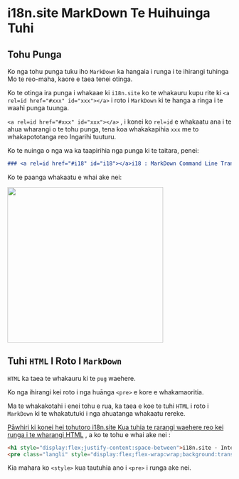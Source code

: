 # i18n.site MarkDown Te Huihuinga Tuhi

## Tohu Punga

Ko nga tohu punga tuku iho `MarkDown` ka hangaia i runga i te ihirangi tuhinga Mo te reo-maha, kaore e taea tenei otinga.

Ko te otinga ira punga i whakaae ki `i18n.site` ko te whakauru kupu rite ki `<a rel=id href="#xxx" id="xxx"></a>` i roto i `MarkDown` ki te hanga a ringa i te waahi punga tuunga.

`<a rel=id href="#xxx" id="xxx"></a>` , i konei ko `rel=id` e whakaatu ana i te ahua wharangi o te tohu punga, tena koa whakakapihia `xxx` me to whakapototanga reo Ingarihi tuuturu.

Ko te nuinga o nga wa ka taapirihia nga punga ki te taitara, penei:

```md
### <a rel=id href="#i18" id="i18"></a>i18 : MarkDown Command Line Translation Tool
```

Ko te paanga whakaatu e whai ake nei:

<img src="//p.3ti.site/1721381136.avif" width="350">

## Tuhi `HTML` I Roto I `MarkDown`

`HTML` ka taea te whakauru ki te `pug` waehere.

Ko nga ihirangi kei roto i nga huānga `<pre>` e kore e whakamaoritia.

Ma te whakakotahi i enei tohu e rua, ka taea e koe te tuhi `HTML` i roto i `MarkDown` ki te whakatutuki i nga ahuatanga whakaatu rereke.

[Pāwhiri ki konei hei tohutoro i18n.site Kua tuhia te rarangi waehere reo kei runga i te wharangi HTML](//raw.githubusercontent.com/i18n-site/md/main/zh/README.md) , a ko te tohu e whai ake nei :

```html
<h1 style="display:flex;justify-content:space-between">i18n.site ⋅ International Solutions<img src="//p.3ti.site/logo.svg" style="user-select:none;margin-top:-1px;width:42px"></h1>
<pre class="langli" style="display:flex;flex-wrap:wrap;background:transparent;border:1px solid #eee;font-size:12px;box-shadow:0 0 3px inset #eee;padding:12px 5px 4px 12px;justify-content:space-between;"><style>pre.langli i{font-weight:300;font-family:s;margin-right:2px;margin-bottom:8px;font-style:normal;color:#666;border-bottom:1px dashed #ccc;}</style><i>English</i><i>简体中文</i><i>Deutsch</i> … …</pre>
```

Kia mahara ko `<style>` kua tautuhia ano i `<pre>` i runga ake nei.